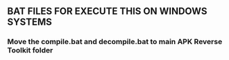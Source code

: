## BAT FILES FOR EXECUTE THIS ON WINDOWS SYSTEMS

### Move the compile.bat and decompile.bat to main APK Reverse Toolkit folder
